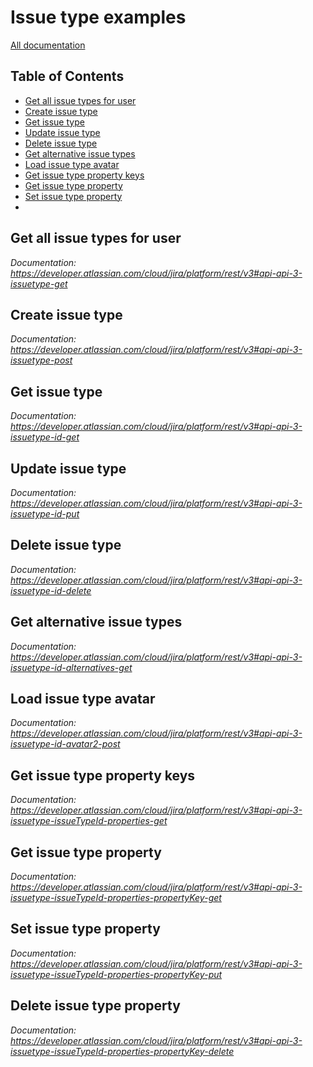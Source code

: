 # Issue type examples

[All documentation](https://developer.atlassian.com/cloud/jira/platform/rest/v3#api-group-Issuetype)

## Table of Contents

- [Get all issue types for user](#get-all-issue-types-for-user)
- [Create issue type](#create-issue-type)
- [Get issue type](#get-issue-type)
- [Update issue type](#update-issue-type)
- [Delete issue type](#delete-issue-type)
- [Get alternative issue types](#get-alternative-issue-types)
- [Load issue type avatar](#load-issue-type-avatar)
- [Get issue type property keys](#get-issue-type-property-keys)
- [Get issue type property](#get-issue-type-property)
- [Set issue type property](#set-issue-type-property)
- [](#)

## Get all issue types for user
_Documentation: https://developer.atlassian.com/cloud/jira/platform/rest/v3#api-api-3-issuetype-get_

## Create issue type
_Documentation: https://developer.atlassian.com/cloud/jira/platform/rest/v3#api-api-3-issuetype-post_

## Get issue type
_Documentation: https://developer.atlassian.com/cloud/jira/platform/rest/v3#api-api-3-issuetype-id-get_

## Update issue type
_Documentation: https://developer.atlassian.com/cloud/jira/platform/rest/v3#api-api-3-issuetype-id-put_

## Delete issue type
_Documentation: https://developer.atlassian.com/cloud/jira/platform/rest/v3#api-api-3-issuetype-id-delete_

## Get alternative issue types
_Documentation: https://developer.atlassian.com/cloud/jira/platform/rest/v3#api-api-3-issuetype-id-alternatives-get_

## Load issue type avatar
_Documentation: https://developer.atlassian.com/cloud/jira/platform/rest/v3#api-api-3-issuetype-id-avatar2-post_

## Get issue type property keys
_Documentation: https://developer.atlassian.com/cloud/jira/platform/rest/v3#api-api-3-issuetype-issueTypeId-properties-get_

## Get issue type property
_Documentation: https://developer.atlassian.com/cloud/jira/platform/rest/v3#api-api-3-issuetype-issueTypeId-properties-propertyKey-get_

## Set issue type property
_Documentation: https://developer.atlassian.com/cloud/jira/platform/rest/v3#api-api-3-issuetype-issueTypeId-properties-propertyKey-put_

## Delete issue type property
_Documentation: https://developer.atlassian.com/cloud/jira/platform/rest/v3#api-api-3-issuetype-issueTypeId-properties-propertyKey-delete_

